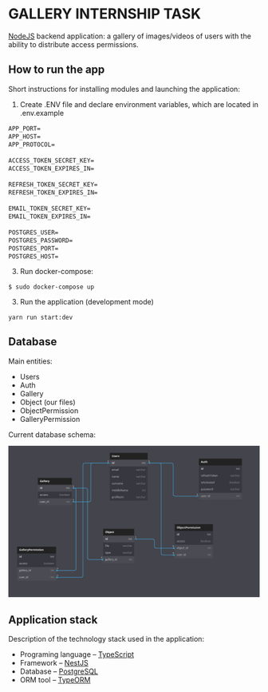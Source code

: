 # GALLERY INTERNSHIP TASK
[NodeJS](http://nodejs.org) backend application: a gallery of images/videos of users with the ability
to distribute access permissions.

## How to run the app
Short instructions for installing modules and launching
the application:

1. Create .ENV file and declare environment variables, which are located in .env.example
```
APP_PORT=
APP_HOST=
APP_PROTOCOL=

ACCESS_TOKEN_SECRET_KEY=
ACCESS_TOKEN_EXPIRES_IN=

REFRESH_TOKEN_SECRET_KEY=
REFRESH_TOKEN_EXPIRES_IN=

EMAIL_TOKEN_SECRET_KEY=
EMAIL_TOKEN_EXPIRES_IN=

POSTGRES_USER=
POSTGRES_PASSWORD=
POSTGRES_PORT=
POSTGRES_HOST=
```
3. Run docker-compose:
```
$ sudo docker-compose up
```
3. Run the application (development mode)
```
yarn run start:dev
```

## Database
Main entities:
* Users
* Auth
* Gallery
* Object (our files)
* ObjectPermission
* GalleryPermission

Current database schema:

![diagram](./diagram.png)

## Application stack
Description of the technology stack used in the application:
* Programing language – [TypeScript](http://www.typescriptlang.org)
* Framework – [NestJS](https://nestjs.com/)
* Database – [PostgreSQL](https://www.postgresql.org/)
* ORM tool – [TypeORM](https://typeorm.io/)

